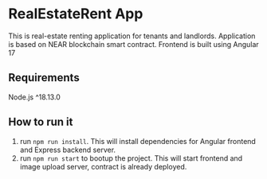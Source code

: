 # RealEstateRent App

This is real-estate renting application for tenants and landlords.
Application is based on NEAR blockchain smart contract. Frontend is built using Angular 17

## Requirements

Node.js ^18.13.0

## How to run it

1. run `npm run install`. This will install dependencies for Angular frontend and Express backend server.
2. run `npm run start` to bootup the project. This will start frontend and image upload server, contract is already deployed.
